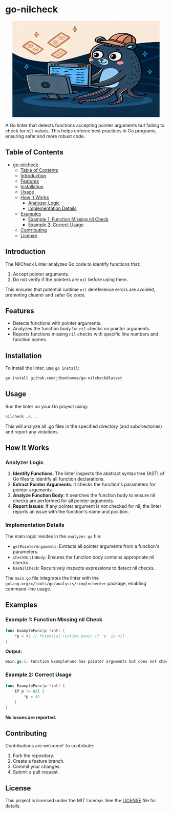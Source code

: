 # go-nilcheck

<p align="center">
  <img width="460" height="300" src="go-nilcheck-squid.png">
</p>

A Go linter that detects functions accepting pointer arguments but failing to check for `nil` values. This helps enforce best practices in Go programs, ensuring safer and more robust code.

## Table of Contents
- [go-nilcheck](#go-nilcheck)
  - [Table of Contents](#table-of-contents)
  - [Introduction](#introduction)
  - [Features](#features)
  - [Installation](#installation)
  - [Usage](#usage)
  - [How It Works](#how-it-works)
    - [Analyzer Logic](#analyzer-logic)
    - [Implementation Details](#implementation-details)
  - [Examples](#examples)
    - [Example 1: Function Missing nil Check](#example-1-function-missing-nil-check)
    - [Example 2: Correct Usage](#example-2-correct-usage)
  - [Contributing](#contributing)
  - [License](#license)

## Introduction

The NilCheck Linter analyzes Go code to identify functions that:
1. Accept pointer arguments.
2. Do not verify if the pointers are `nil` before using them.

This ensures that potential runtime `nil` dereference errors are avoided, promoting cleaner and safer Go code.

## Features

- Detects functions with pointer arguments.
- Analyzes the function body for `nil` checks on pointer arguments.
- Reports functions missing `nil` checks with specific line numbers and function names.

## Installation

To install the linter, use `go install`:

```bash
go install github.com/jtbonhomme/go-nilcheck@latest
```

## Usage
Run the linter on your Go project using:

```sh
nilcheck ./...
```

This will analyze all .go files in the specified directory (and subdirectories) and report any violations.

## How It Works

### Analyzer Logic

1. **Identify Functions**: The linter inspects the abstract syntax tree (AST) of Go files to identify all function declarations.
1. **Extract Pointer Arguments**: It checks the function's parameters for pointer arguments.
1. **Analyze Function Body**: It searches the function body to ensure nil checks are performed for all pointer arguments.
1. **Report Issues**: If any pointer argument is not checked for nil, the linter reports an issue with the function's name and position.

### Implementation Details

The main logic resides in the `analyzer.go` file:

* `getPointerArguments`: Extracts all pointer arguments from a function's parameters.
* `checkNilInBody`: Ensures the function body contains appropriate nil checks.
* `hasNilCheck`: Recursively inspects expressions to detect nil checks.

The `main.go` file integrates the linter with the `golang.org/x/tools/go/analysis/singlechecker` package, enabling command-line usage.

## Examples

### Example 1: Function Missing nil Check

```go
func ExampleFunc(p *int) {
    *p = 42 // Potential runtime panic if `p` is nil
}
```

**Output:**

```go
main.go:5: Function ExampleFunc has pointer arguments but does not check for nil
```

### Example 2: Correct Usage

```go
func ExampleFunc(p *int) {
    if p != nil {
        *p = 42
    }
}
```

**No issues are reported.**

## Contributing

Contributions are welcome! To contribute:

1. Fork the repository.
1. Create a feature branch.
1. Commit your changes.
1. Submit a pull request.

## License

This project is licensed under the MIT License. See the [LICENSE](LICENSE) file for details.

